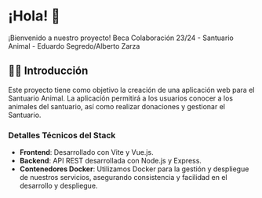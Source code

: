 # ¡Hola! 👋

¡Bienvenido a nuestro proyecto! Beca Colaboración 23/24 - Santuario Animal - Eduardo Segredo/Alberto Zarza

## 🙋‍♀️ Introducción

Este proyecto tiene como objetivo la creación de una aplicación web para el Santuario Animal. La aplicación permitirá a los usuarios conocer a los animales del santuario, así como realizar donaciones y gestionar el Santuario.

### Detalles Técnicos del Stack

- **Frontend**: Desarrollado con Vite y Vue.js.
- **Backend**: API REST desarrollada con Node.js y Express.
- **Contenedores Docker**: Utilizamos Docker para la gestión y despliegue de nuestros servicios, asegurando consistencia y facilidad en el desarrollo y despliegue.


